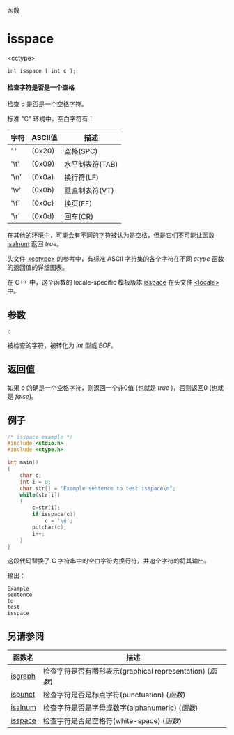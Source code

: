 函数

# isspace

\<cctype\>

`int isspace ( int c );`

#### 检查字符是否是一个空格

检查 _c_ 是否是一个空格字符。

标准 "C" 环境中，空白字符有：

字符 | ASCII值 | 描述
---- | ------- | ----
' '  | (0x20)  | 空格(SPC)
'\t' | (0x09)  | 水平制表符(TAB)
'\n' | (0x0a)  | 换行符(LF)
'\v' | (0x0b)  | 垂直制表符(VT)
'\f' | (0x0c)  | 换页(FF)
'\r' | (0x0d)  | 回车(CR)

在其他的环境中，可能会有不同的字符被认为是空格，但是它们不可能让函数 [isalnum](isalnum.md) 返回 _true_。

头文件 [\<cctype\>](README.md) 的参考中，有标准 ASCII 字符集的各个字符在不同 _ctype_ 函数的返回值的详细图表。

在 C++ 中，这个函数的 locale-specific 模板版本 [isspace](../../Other/locale/isspace.md) 在头文件 [\<locale\>](../../Other/locale/README.md)中。


## 参数

`c`

被检查的字符，被转化为 _int_ 型或 _EOF_。


## 返回值

如果 _c_ 的确是一个空格字符，则返回一个非0值 (也就是 _true_ )，否则返回0 (也就是 _false_)。

## 例子

```cpp
/* isspace example */
#include <stdio.h>
#include <ctype.h>

int main()
{
	char c;
	int i = 0;
	char str[] = "Example sentence to test isspace\n";
	while(str[i])
	{
		c=str[i];
		if(isspace(c))
			c = '\n';
		putchar(c);
		i++;
	}
}
```

这段代码替换了 C 字符串中的空白字符为换行符，并追个字符的将其输出。

输出：  
```
Example
sentence
to
test
isspace
```


## 另请参阅

函数名                | 描述
--------------------- | ---------------
[isgraph](isgraph.md) | 检查字符是否有图形表示(graphical representation) (_函数_)
[ispunct](ispunct.md) | 检查字符是否是标点字符(punctuation) (_函数_)
[isalnum](isalnum.md) | 检查字符是否是字母或数字(alphanumeric) (_函数_)
[isspace](isspace.md) | 检查字符是否是空格符(white-space) (_函数_)
